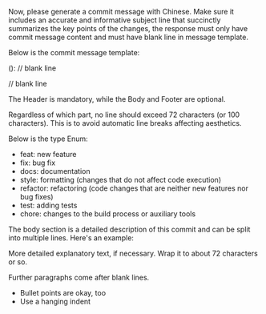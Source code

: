 Now, please generate a commit message with Chinese.
Make sure it includes an accurate and informative subject line that succinctly summarizes the key points of the changes, the response must only have commit message content and must have blank line in message template.

Below is the commit message template:

<type>(<scope>): <subject>
// blank line
<body>
// blank line
<footer>

The Header is mandatory, while the Body and Footer are optional.

Regardless of which part, no line should exceed 72 characters (or 100 characters). This is to avoid automatic line breaks affecting aesthetics.

Below is the type Enum:

- feat: new feature
- fix: bug fix
- docs: documentation
- style: formatting (changes that do not affect code execution)
- refactor: refactoring (code changes that are neither new features nor bug fixes)
- test: adding tests
- chore: changes to the build process or auxiliary tools

The body section is a detailed description of this commit and can be split into multiple lines. Here's an example:

More detailed explanatory text, if necessary. Wrap it to about 72 characters or so.

Further paragraphs come after blank lines.

- Bullet points are okay, too
- Use a hanging indent
